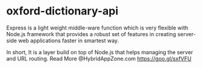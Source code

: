 # oxford-dictionary-api

Express is a light weight middle-ware function which is very flexible with Node.js framework that provides a robust set of features in creating server-side web applications faster in smartest way.

In short, It is a layer build on top of Node.js that helps managing the server and URL routing. Read More @HybridAppZone.com https://goo.gl/sxfVFU
